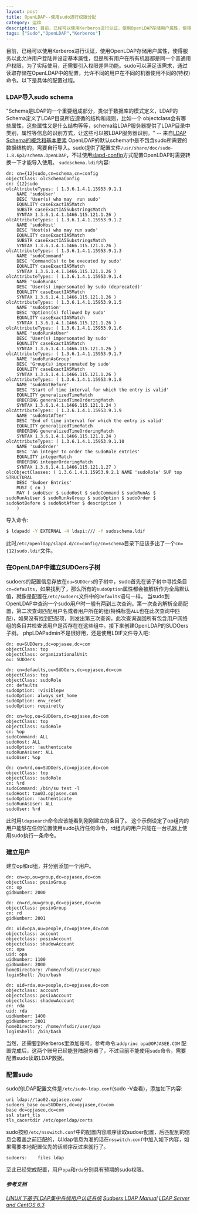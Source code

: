 ```yaml
---
layout: post
title: OpenLDAP--使用sudo进行权限分配
category: 运维
description: 目前，已经可以使用Kerberos进行认证，使用OpenLDAP存储用户属性，使得服务以此允许用户登陆并设定基本属性，但是所有用户在所有机器都是同一个普通用户权限，为了实际使用，还需要引入权限差异功能。sudo可以满足该需求，通过读取存储在OpenLDAP中的配置，允许不同的用户在不同的机器使用不同的(特权)命令。
tags: ["Sudo","OpenLDAP","Kerberos"]
---
```


目前，已经可以使用Kerberos进行认证，使用OpenLDAP存储用户属性，使得服务以此允许用户登陆并设定基本属性，但是所有用户在所有机器都是同一个普通用户权限，为了实际使用，还需要引入权限差异功能。sudo可以满足该需求，通过读取存储在OpenLDAP中的配置，允许不同的用户在不同的机器使用不同的(特权)命令。以下是具体的配置过程。

### LDAP导入sudo schema
"Schema是LDAP的一个重要组成部分，类似于数据库的模式定义，LDAP的Schema定义了LDAP目录所应遵循的结构和规则，比如一个 objectclass会有哪些属性，这些属性又是什么结构等等，schema给LDAP服务器提供了LDAP目录中类别，属性等信息的识别方式，让这些可以被LDAP服务器识别。" -- 来自[LDAP Schema的概念和基本要素](1)
OpenLDAP的默认schema中是不包含sudo所需要的数据结构的，需要自行导入。sudo提供了配置文件`/usr/share/doc/sudo-1.8.6p3/schema.OpenLDAP`，不过使用[slapd-config](2)方式配置OpenLDAP时需要转换一下才能导入使用。
`sudoschema.ldif`内容:

```
dn: cn={12}sudo,cn=schema,cn=config
objectClass: olcSchemaConfig
cn: {12}sudo
olcAttributeTypes: ( 1.3.6.1.4.1.15953.9.1.1
    NAME 'sudoUser'
    DESC 'User(s) who may  run sudo'
    EQUALITY caseExactIA5Match
    SUBSTR caseExactIA5SubstringsMatch
    SYNTAX 1.3.6.1.4.1.1466.115.121.1.26 )
olcAttributeTypes: ( 1.3.6.1.4.1.15953.9.1.2
    NAME 'sudoHost'
    DESC 'Host(s) who may run sudo'
    EQUALITY caseExactIA5Match
    SUBSTR caseExactIA5SubstringsMatch
    SYNTAX 1.3.6.1.4.1.1466.115.121.1.26 )
olcAttributeTypes: ( 1.3.6.1.4.1.15953.9.1.3
    NAME 'sudoCommand'
    DESC 'Command(s) to be executed by sudo'
    EQUALITY caseExactIA5Match
    SYNTAX 1.3.6.1.4.1.1466.115.121.1.26 )
olcAttributeTypes: ( 1.3.6.1.4.1.15953.9.1.4
    NAME 'sudoRunAs'
    DESC 'User(s) impersonated by sudo (deprecated)'
    EQUALITY caseExactIA5Match
    SYNTAX 1.3.6.1.4.1.1466.115.121.1.26 )
olcAttributeTypes: ( 1.3.6.1.4.1.15953.9.1.5
    NAME 'sudoOption'
    DESC 'Options(s) followed by sudo'
    EQUALITY caseExactIA5Match
    SYNTAX 1.3.6.1.4.1.1466.115.121.1.26 )
olcAttributeTypes: ( 1.3.6.1.4.1.15953.9.1.6
    NAME 'sudoRunAsUser'
    DESC 'User(s) impersonated by sudo'
    EQUALITY caseExactIA5Match
    SYNTAX 1.3.6.1.4.1.1466.115.121.1.26 )
olcAttributeTypes: ( 1.3.6.1.4.1.15953.9.1.7
    NAME 'sudoRunAsGroup'
    DESC 'Group(s) impersonated by sudo'
    EQUALITY caseExactIA5Match
    SYNTAX 1.3.6.1.4.1.1466.115.121.1.26 )
olcAttributeTypes: ( 1.3.6.1.4.1.15953.9.1.8
    NAME 'sudoNotBefore'
    DESC 'Start of time interval for which the entry is valid'
    EQUALITY generalizedTimeMatch
    ORDERING generalizedTimeOrderingMatch
    SYNTAX 1.3.6.1.4.1.1466.115.121.1.24 )
olcAttributeTypes: ( 1.3.6.1.4.1.15953.9.1.9
    NAME 'sudoNotAfter'
    DESC 'End of time interval for which the entry is valid'
    EQUALITY generalizedTimeMatch
    ORDERING generalizedTimeOrderingMatch
    SYNTAX 1.3.6.1.4.1.1466.115.121.1.24 )
olcAttributeTypes: ( 1.3.6.1.4.1.15953.9.1.10
    NAME 'sudoOrder'
    DESC 'an integer to order the sudoRole entries'
    EQUALITY integerMatch
    ORDERING integerOrderingMatch
    SYNTAX 1.3.6.1.4.1.1466.115.121.1.27 )
olcObjectClasses: ( 1.3.6.1.4.1.15953.9.2.1 NAME 'sudoRole' SUP top STRUCTURAL
    DESC 'Sudoer Entries'
    MUST ( cn )
    MAY ( sudoUser $ sudoHost $ sudoCommand $ sudoRunAs $ sudoRunAsUser $ sudoRunAsGroup $ sudoOption $ sudoOrder $ sudoNotBefore $ sudoNotAfter $ description )
    )
```

导入命令:

```sh
$ ldapadd -Y EXTERNAL -H ldapi:/// -f sudoschema.ldif
```
此时`/etc/openldap/slapd.d/cn=config/cn=schema`目录下应该多出了一个`cn={12}sudo.ldif`文件。

### 在OpenLDAP中建立SUDOers子树
sudoers的配置信息存放在`ou=SUDOers`的子树中，sudo首先在该子树中寻找条目`cn=defaults`，如果找到了，那么所有的`sudoOption`属性都会被解析作为全局默认值，就像是配置在`/etc/sudoers`文件中的`Defaults`语句一样。
当sudo到OpenLDAP中查询一个sudo用户时一般有两到三次查询。第一次查询解析全局配置，第二次查询匹配用户名或者用户所在的组(特殊标签`ALL`也在此次查询中匹配)，如果没有找到匹配项，则发出第三次查询，此次查询返回所有包含用户网络组的条目并检查该用户是否存在在这些组中。接下来创建OpenLDAP的SUDOers子树。
phpLDAPadmin不是很好用，还是使用LDIF文件导入吧:

```
dn: ou=SUDOers,dc=opjasee,dc=com
objectClass: top
objectClass: organizationalUnit
ou: SUDOers

dn: cn=defaults,ou=SUDOers,dc=opjasee,dc=com
objectClass: top
objectClass: sudoRole
cn: defaults
sudoOption: !visiblepw
sudoOption: always_set_home
sudoOption: env_reset
sudoOption: requiretty

dn: cn=%op,ou=SUDOers,dc=opjasee,dc=com
objectClass: top
objectClass: sudoRole
cn: %op
sudoCommand: ALL
sudoHost: ALL
sudoOption: !authenticate
sudoRunAsUser: ALL
sudoUser: %op

dn: cn=%rd,ou=SUDOers,dc=opjasee,dc=com
objectClass: top
objectClass: sudoRole
cn: %rd
sudoCommand: /bin/su test -l
sudoHost: tao03.opjasee.com
sudoOption: !authenticate
sudoRunAsUser: ALL
sudoUser: %rd
```

此时用`ldapsearch`命令应该能看到刚刚建立的条目了。
这个示例设定了op组内的用户能够在任何位置使用sudo执行任何命令，rd组内的用户只能在一台机器上使用sudo执行一条命令。

### 建立用户
建立op和rd组，并分别添加一个用户。

```
dn: cn=op,ou=group,dc=opjasee,dc=com
objectClass: posixGroup
cn: op
gidNumber: 2000

dn: cn=rd,ou=group,dc=opjasee,dc=com
objectClass: posixGroup
cn: rd
gidNumber: 2001

dn: uid=opa,ou=people,dc=opjasee,dc=com
objectclass: account
objectclass: posixAccount
objectclass: shadowAccount
cn: opa
uid: opa
uidNumber: 1100
gidNumber: 2000
homeDirectory: /home/nfsdir/user/opa
loginShell: /bin/bash

dn: uid=rda,ou=people,dc=opjasee,dc=com
objectclass: account
objectclass: posixAccount
objectclass: shadowAccount
cn: rda
uid: rda
uidNumber: 1400
gidNumber: 2001
homeDirectory: /home/nfsdir/user/opa
loginShell: /bin/bash
```

当然，还需要到Kerberos里添加账号，参考命令:`addprinc opa@OPJASEE.COM`
配置完成后，这两个账号已经能登陆服务器了，不过目前不能使用`sudo`命令，需要配置sudo读取LDAP数据。

### 配置sudo
sudo的LDAP配置文件是`/etc/sudo-ldap.conf`(sudo -V查看)，添加如下内容:

```
uri ldap://tao02.opjasee.com/
sudoers_base ou=SUDOers,dc=opjasee,dc=com
base dc=opjasee,dc=com
ssl start_tls
tls_cacertdir /etc/openldap/certs
```

sudo按照`/etc/nsswitch.conf`中的配置内容顺序读取sudoer配置，后匹配到的信息会覆盖之前匹配的，以ldap信息为准的话在`nsswitch.conf`中加入如下内容，如果需要本地配置优先的话顺序反过来就行了。

```
sudoers:    files ldap
```

至此已经完成配置，用户`opa`和`rda`分别具有预期的sudo权限。

#### *参考文档*

*[LINUX下基于LDAP集中系统用户认证系统](http://www.ttlsa.com/linux/openldap-openssh-lpk-sudo-tls-auth/)*
*[Sudoers LDAP Manual](http://www.sudo.ws/sudoers.ldap.man.html)*
*[LDAP Server and CentOS 6.3](http://www.6tech.org/2013/01/ldap-server-and-centos-6-3/)*

[1]: http://blog.csdn.net/zcGate/article/details/1922843
[2]: http://www.openldap.org/doc/admin24/slapdconf2.html
